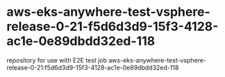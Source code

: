 # aws-eks-anywhere-test-vsphere-release-0-21-f5d6d3d9-15f3-4128-ac1e-0e89dbdd32ed-118
repository for use with E2E test job aws-eks-anywhere-test-vsphere-release-0-21:f5d6d3d9-15f3-4128-ac1e-0e89dbdd32ed-118
